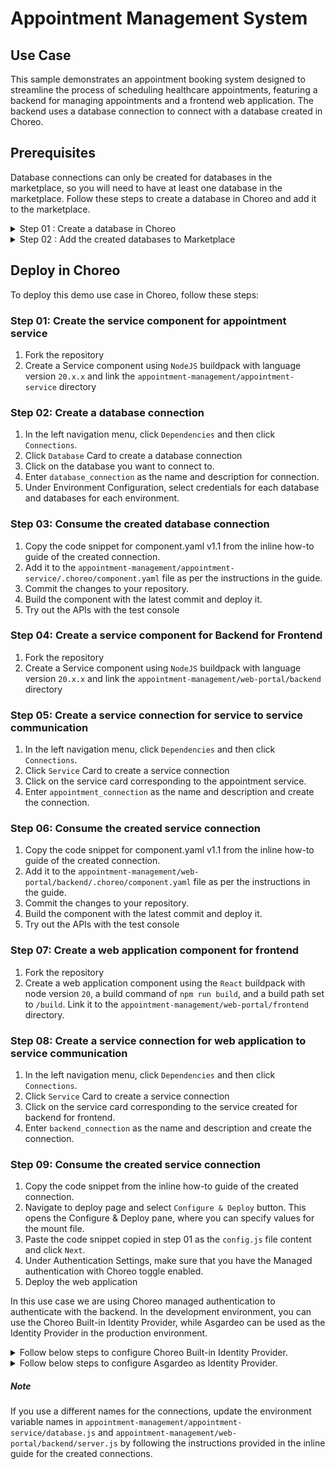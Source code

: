# Appointment Management System

## Use Case

This sample demonstrates an appointment booking system designed to streamline the process of scheduling healthcare appointments, featuring a backend for managing appointments and a frontend web application. The backend uses a database connection to connect with a database created in Choreo.

## Prerequisites

Database connections can only be created for databases in the marketplace, so you will need to have at least one database in the marketplace. Follow these steps to create a database in Choreo and add it to the marketplace.

<details>
<summary> Step 01 : Create a database in Choreo</summary>

1. Log in to Choreo
2. From the organizations list on the header, select your Organization.
3. . In the left navigation menu, click `Dependencies` and then `Databases`.
4. Click `Create` and select `MySQL` as the database type.
5. Provide a display name, choose your preferred cloud provider, and then select the region and service plan for your database
6. Click on `Create` button.
7. Wait for the created database server to power on.
8. Click the `Databases` tab.
9. Click on `Create` and provide a database name and Click on `Create`
10. Repeat step 09 to create databases for each of your environments if you wish to use different databases across different environments.
</details>

<details>
<summary> Step 02 : Add the created databases to Marketplace</summary>

1. To add a Choreo-managed database to the Marketplace, you must register at least one credential for it.
2. Click to expand the database for which you want to register credentials, then click `Add Credentials`.
3. Follow the instructions to add credentials for the created database, which will be used when establishing the database connection.
4. Click `+Add to Marketplace` on the created database.
5. Repeat steps 02-04 for all the databases you created.
</details>

## Deploy in Choreo

To deploy this demo use case in Choreo, follow these steps:

### Step 01: Create the service component for appointment service

1. Fork the repository
2. Create a Service component using `NodeJS` buildpack with language version `20.x.x` and link the `appointment-management/appointment-service` directory

### Step 02: Create a database connection

1. In the left navigation menu, click `Dependencies` and then click `Connections`.
2. Click `Database` Card to create a database connection
3. Click on the database you want to connect to.
4. Enter `database_connection` as the name and description for connection.
5. Under Environment Configuration, select credentials for each database and databases for each environment.

### Step 03: Consume the created database connection

1. Copy the code snippet for component.yaml v1.1 from the inline how-to guide of the created connection.
2. Add it to the `appointment-management/appointment-service/.choreo/component.yaml` file as per the instructions in the guide.
3. Commit the changes to your repository.
4. Build the component with the latest commit and deploy it.
5. Try out the APIs with the test console

### Step 04: Create a service component for Backend for Frontend

1. Fork the repository
2. Create a Service component using `NodeJS` buildpack with language version `20.x.x` and link the `appointment-management/web-portal/backend` directory

### Step 05: Create a service connection for service to service communication

1. In the left navigation menu, click `Dependencies` and then click `Connections`.
2. Click `Service` Card to create a service connection
3. Click on the service card corresponding to the appointment service.
4. Enter `appointment_connection` as the name and description and create the connection.

### Step 06: Consume the created service connection

1. Copy the code snippet for component.yaml v1.1 from the inline how-to guide of the created connection.
2. Add it to the `appointment-management/web-portal/backend/.choreo/component.yaml` file as per the instructions in the guide.
3. Commit the changes to your repository.
4. Build the component with the latest commit and deploy it.
5. Try out the APIs with the test console

### Step 07: Create a web application component for frontend

1. Fork the repository
2. Create a web application component using the `React` buildpack with node version `20`, a build command of `npm run build`, and a build path set to `/build`. Link it to the `appointment-management/web-portal/frontend` directory.

### Step 08: Create a service connection for web application to service communication

1. In the left navigation menu, click `Dependencies` and then click `Connections`.
2. Click `Service` Card to create a service connection
3. Click on the service card corresponding to the service created for backend for frontend.
4. Enter `backend_connection` as the name and description and create the connection.

### Step 09: Consume the created service connection

1. Copy the code snippet from the inline how-to guide of the created connection.
2. Navigate to deploy page and select `Configure & Deploy` button. This opens the Configure & Deploy pane, where you can specify values for the mount file.
3. Paste the code snippet copied in step 01 as the `config.js` file content and click `Next`. 
4. Under Authentication Settings, make sure that you have the Managed authentication with Choreo toggle enabled.
5. Deploy the web application

In this use case we are using Choreo managed authentication to authenticate with the backend. In the development environment, you can use the Choreo Built-in Identity Provider, while Asgardeo can be used as the Identity Provider in the production environment.

<details>
<summary> Follow below steps to configure Choreo Built-in Identity Provider.</summary>

1. Go to your organization
2. In the left navigation menu, click `Setting` and then click `Application Security`.
3. Click on the Manage link on "Choreo Built-in Identity Provider" card
4. Select the file YOUR_FORKED_REPO/web-portal/frontend/userstore.cv and click the `Re-upload` button to update the Choreo Identity Provider.
5. Use the uploaded credentials to login and tryout the web application

For more information, see our [documentation](https://wso2.com/choreo/docs/administer/configure-a-user-store-with-built-in-idp/)

</details>
<details>

<summary> Follow below steps to configure Asgardeo as Identity Provider.</summary>

1. Make sure you are within the created web application
2. In the left navigation menu, click `Setting` and then click `Authentication Keys`, then select `Production` tab.
3. Select Asgardeo as the identity provider.
4. Go to https://console.asgardeo.io/ and create a new user to sign in to the wbe application from `User Management` settings
5. Create a new standard based application and configure it using the provided OIDC App Configuration information.
6. Copy Client ID and Client Secret to Choreo console's OIDC App configuration and click on `Add Keys` button.

</details>

##### Note

If you use a different names for the connections, update the environment variable names in `appointment-management/appointment-service/database.js` and `appointment-management/web-portal/backend/server.js` by following the instructions provided in the inline guide for the created connections.
